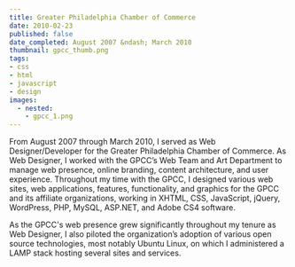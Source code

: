 ```yaml
---
title: Greater Philadelphia Chamber of Commerce
date: 2010-02-23
published: false
date_completed: August 2007 &ndash; March 2010
thumbnail: gpcc_thumb.png
tags:
- css
- html
- javascript
- design
images:
  - nested:
    - gpcc_1.png
---
```


From August 2007 through March 2010, I served as Web Designer/Developer for the Greater Philadelphia Chamber of Commerce. As Web Designer, I worked with the GPCC’s Web Team and Art Department to manage web presence, online branding, content architecture, and user experience. Throughout my time with the GPCC, I designed various web sites, web applications, features, functionality, and graphics for the GPCC and its affiliate organizations, working in XHTML, CSS, JavaScript, jQuery, WordPress, PHP, MySQL, ASP.NET, and Adobe CS4 software.

As the GPCC's web presence grew significantly throughout my tenure as Web Designer, I also piloted the organization’s adoption of various open source technologies, most notably Ubuntu Linux, on which I administered a LAMP stack hosting several sites and services.
